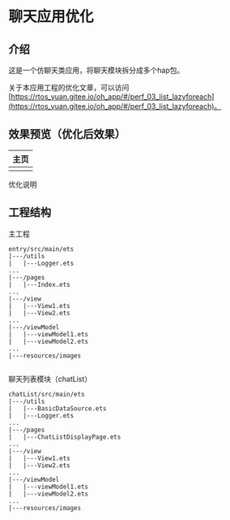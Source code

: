 # 聊天应用优化

## 介绍

这是一个仿聊天类应用，将聊天模块拆分成多个hap包。

关于本应用工程的优化文章，可以访问[https://rtos_yuan.gitee.io/oh_app/#/perf_03_list_lazyforeach](https://rtos_yuan.gitee.io/oh_app/#/perf_03_list_lazyforeach)。

## 效果预览（优化后效果）
| 主页                                 |
|------------------------------------|
| |

优化说明

## 工程结构

主工程
```
entry/src/main/ets
|---/utils                                    
|   |---Logger.ets
...
|---/pages                                                               
|   |---Index.ets            
...
|---/view
|   |---View1.ets                         
|   |---View2.ets     
...
|---/viewModel
|   |---viewModel1.ets                         
|   |---viewModel2.ets
...
|---resources/images
                                            
```

聊天列表模块（chatList）
```
chatList/src/main/ets
|---/utils
|   |---BasicDataSource.ets
|   |---Logger.ets
...
|---/pages                                                               
|   |---ChatListDisplayPage.ets
...
|---/view
|   |---View1.ets
|   |---View2.ets     
...
|---/viewModel
|   |---viewModel1.ets                         
|   |---viewModel2.ets
...
|---resources/images
                                            
```
